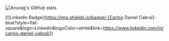 ![Anurag's GitHub stats](https://github-readme-stats.vercel.app/api?username=carlosdanielcabral&show_icons=true)

[![Linkedin Badge](https://img.shields.io/badge/-[Carlos Daniel Cabral]-blue?style=flat-square&logo=Linkedin&logoColor=white&link=[https://www.linkedin.com/in/carlos-daniel-cabral/])]([https://www.linkedin.com/in/carlos-daniel-cabral/])
